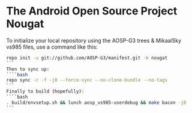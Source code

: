 The Android Open Source Project Nougat
===========

To initialize your local repository using the AOSP-G3 trees & MikaalSky vs985 files, use a command like this:
````bash
repo init -u git://github.com/AOSP-G3/manifest.git -b nougat
```
Then to sync up:
````bash
repo sync -c -f -j8 --force-sync --no-clone-bundle --no-tags
```
Finally to build (hopefully):
````bash
. build/envsetup.sh && lunch aosp_vs985-userdebug && make bacon -j8
```
